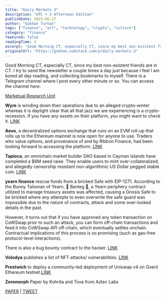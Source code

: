 ```yaml
---
title: "Daily Markets 3"
description: "UTC + 3 Afternoon Edition"
publishDate: 2023-06-17
author: "Gokhan Turhan"
tags: ["finance", "art", "technology", "crypto", "culture"]
category: "finance"
featured: false
readingTime: 2
excerpt: "Good Morning CT, especially CT, since my best non-existent friends are in CT. I try to send the newsletter a couple times a day just because I feel I am bored all day reading, and collecting bookmarks..."
originalUrl: "https://gokhan.substack.com/p/daily-markets-3"
---
```


Good Morning CT, especially CT, since my best non-existent friends are in CT. I try to send the newsletter a couple times a day just because I feel I am bored all day reading, and collecting bookmarks to myself. There is a Telegram channel where I post every other minute or so. You can access the channel here:

[Marketual Research Unit](https://t.me/artinfinance)

**Wyre** is winding down their operations due to an alleged crypto-winter whereas it is daylight clear that all that jazz we are experiencing is a crypto-recession. If you have any assets on their platform, you might want to check it. [LINK](https://blog.sendwyre.com/wyre-operations-update-712a6d084229)

**Aevo**, a decentralized options exchange that runs on an EVM roll-up that rolls up to the Ethereum mainnet is now open for anyone to use. Traders who value options, and provenance of and by Ribbon Finance, had been looking forward to accessing the platform. [LINK](https://www.aevo.xyz/)

**Tapioca**, an omnichain market builder DAO based in Cayman Islands have completed a $6M seed raise. They enable users to mint over-collateralized, and allegedly censorship resistant non-algorithmic US Dollar pegged stable coin. [LINK](https://twitter.com/tapioca_dao/status/1669812616024272902) 

**yearn finance** rescue funds from a bricked Safe with EIP-1271. According to the Bunny Talisman of Yearn, 🐰 Banteg 🐰, a Yearn periphery contract utilized to manage treasury assets was affected, causing a Gnosis Safe to be bricked where any attempts to even overwrite the safe guard was impossible due to the nature of contracts, attack and some over-looked details in the past. 

However, it turns out that if you have approved any token transaction on CoWSwap prior to such an attack, you can form off-chain transactions and feed it into CoWSwap API off-chain, which eventually settles onchain. Contractual implications of this process is so promising (such as gas-free protocol-level interactions). 

There is also a bug bounty contract to the hacker. [LINK](https://mirror.xyz/yearn-finance-engineering.eth/pqWg0IXZI93NV50scPh0qy-nc0SmqFYTHufc2Tw85GU)

**Volodya** publishes a list of NFT attacks/ vulnerabilities. [LINK](https://0xvolodya.hashnode.dev/nft-attacks)

**Prestwich** to deploy a community-led deployment of Uniswap v4 on Goerli Ethereum testnet.[LINK](https://twitter.com/_prestwich/status/1669851049757401088)

**Zeromorph** Paper by Kohrita and Tova from Aztec Labs 

[PAPER](https://eprint.iacr.org/2023/917.pdf) | [TWEET](https://twitter.com/Zac_Aztec/status/1669751810037542912)
